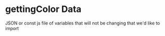 # gettingColor Data

JSON or const js file of variables that will not be changing that we'd like to import
